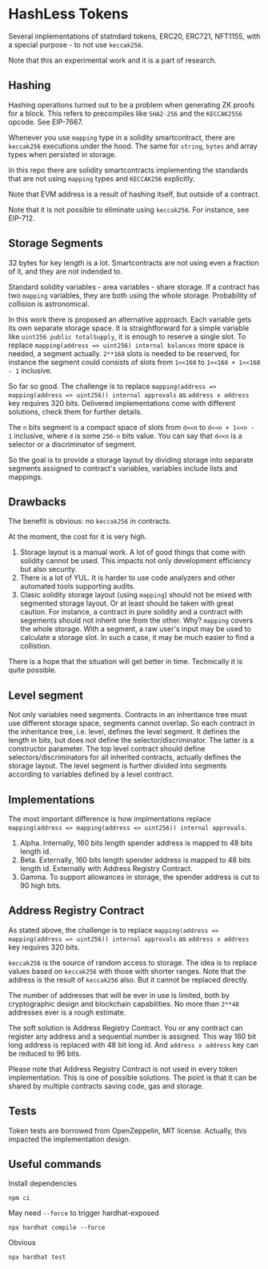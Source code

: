 # HashLess Tokens

Several implementations of statndard tokens, ERC20, ERC721, NFT1155, 
with a special purpose - to not use `keccak256`.

Note that this an experimental work and it is a part of research.

## Hashing

Hashing operations turned out to be a problem when generating ZK proofs for a block.
This refers to precompiles like `SHA2-256` and the `KECCAK2556` opcode.
See EIP-7667.

Whenever you use `mapping` type in a solidity smartcontract,
there are `keccak256` executions under the hood. 
The same for `string`, `bytes` and array types when persisted in storage.

In this repo there are solidity smartcontracts implementing the standards 
that are not using `mapping` types and `KECCAK256` explicitly.

Note that EVM address is a result of hashing itself,
but outside of a contract.

Note that it is not possible to eliminate using `keccak256`.
For instance, see EIP-712.

## Storage Segments

32 bytes for key length is a lot.
Smartcontracts are not using even a fraction of it,
and they are not indended to.

Standard solidity variables - area variables - share storage.
If a contract has two `mapping` variables,
they are both using the whole storage.
Probability of collision is astronomical.

In this work there is proposed an alternative approach.
Each variable gets its own separate storage space.
It is straightforward for a simple variable like
`uint256 public totalSupply`,
it is enough to reserve a single slot.
To replace `mapping(address => uint256) internal balances`
more space is needed, a segment actually.
`2**160` slots is needed to be reserved,
for instance the segment could consists of slots
from `1<<160` to `1<<160 + 1<<160 - 1` inclusive.

So far so good.
The challenge is to replace `mapping(address => mapping(address => uint256)) internal approvals`
as `address x address` key requires 320 bits.
Delivered implementations come with different solutions, check them for further details.

The `n` bits segment is a compact space of slots
from `d<<n` to `d<<n + 1<<n - 1` inclusive,
where `d` is some `256-n` bits value.
You can say that `d<<n` is a selector or a discriminator
of segment.

So the goal is to provide a storage layout
by dividing storage into separate segments
assigned to contract's variables,
variables include lists and mappings.

## Drawbacks

The benefit is obvious: no `keccak256` in contracts.

At the moment, the cost for it is very high.

1. Storage layout is a manual work.
A lot of good things that come with solidity cannot be used.
This impacts not only development efficiency
but also security.
2. There is a lot of YUL.
It is harder to use code analyzers and other automated tools
supporting audits.
3. Clasic solidity storage layout (using `mapping`) should not be mixed
with segmented storage layout.
Or at least should be taken with great caution.
For instance, a contract in pure solidity and a contract with segements
should not inherit one from the other. Why?
`mapping` covers the whole storage. 
With a segment, a raw user's input may be used to calculate a storage slot.
In such a case, it may be much easier to find a collistion.

There is a hope that the situation will get better in time.
Technically it is quite possible.

## Level segment

Not only variables need segments.
Contracts in an inheritance tree must use different storage space,
segments cannot overlap.
So each contract in the inheritance tree, i.e. level,
defines the level segment.
It defines the length in bits, but does not define the selector/discriminator.
The latter is a constructor parameter.
The top level contract should define selectors/discriminators for
all inherited contracts, actually defines the storage layout.
The level segment is further divided into segments according to variables
defined by a level contract.

## Implementations

The most important difference is how implmentations replace 
`mapping(address => mapping(address => uint256)) internal approvals`.

1. Alpha. Internally, 160 bits length spender address is mapped to 48 bits length id. 
2. Beta. Externally, 160 bits length spender address is mapped to 48 bits length id.
Externally with Address Registry Contract.
3. Gamma. To support allowances in storage, the spender address is cut to 90 high bits.

## Address Registry Contract

As stated above,
the challenge is to replace `mapping(address => mapping(address => uint256)) internal approvals`
as `address x address` key requires 320 bits.

`keccak256` is the source of random access to storage.
The idea is to replace values based on `keccak256` with
those with shorter ranges. Note that the address is
the result of `keccak256` also. But it cannot be replaced directly.

The number of addresses that will be ever in use is limited,
both by cryptographic design and blockchain capabilities.
No more than `2**48` addresses ever is a rough estimate.

The soft solution is Address Registry Contract.
You or any contract can register any address
and a sequential number is assigned.
This way 160 bit long address is replaced with 48 bit long id.
And `address x address` key can be reduced to 96 bits.

Please note that Address Registry Contract 
is not used in every token implementation.
This is one of possible solutions.
The point is that it can be shared by multiple contracts
saving code, gas and storage.

## Tests

Token tests are borrowed from OpenZeppelin, MIT license. 
Actually, this impacted the implementation design.

## Useful commands

Install dependencies
```shell
npm ci
```

May need `--force` to trigger hardhat-exposed
```shell
npx hardhat compile --force
```

Obvious
```shell
npx hardhat test
```
